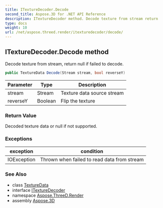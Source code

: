 ```yaml
---
title: ITextureDecoder.Decode
second_title: Aspose.3D for .NET API Reference
description: ITextureDecoder method. Decode texture from stream return null if failed to decode
type: docs
weight: 10
url: /net/aspose.threed.render/itexturedecoder/decode/
---
```

## ITextureDecoder.Decode method

Decode texture from stream, return null if failed to decode.

```csharp
public TextureData Decode(Stream stream, bool reverseY)
```

| Parameter | Type | Description |
| --- | --- | --- |
| stream | Stream | Texture data source stream |
| reverseY | Boolean | Flip the texture |

### Return Value

Decoded texture data or null if not supported.

### Exceptions

| exception | condition |
| --- | --- |
| IOException | Thrown when failed to read data from stream |

### See Also

* class [TextureData](../../texturedata/)
* interface [ITextureDecoder](../)
* namespace [Aspose.ThreeD.Render](../../itexturedecoder/)
* assembly [Aspose.3D](../../../)


